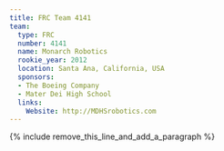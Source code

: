 ```yaml
---
title: FRC Team 4141
team:
  type: FRC
  number: 4141
  name: Monarch Robotics
  rookie_year: 2012
  location: Santa Ana, California, USA
  sponsors:
  - The Boeing Company
  - Mater Dei High School
  links:
    Website: http://MDHSrobotics.com
---
```


{% include remove_this_line_and_add_a_paragraph %}